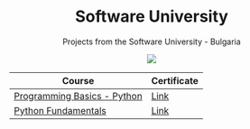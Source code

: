 
<h1 align="center">Software University</h1>

<p align="center">Projects from the Software University - Bulgaria</p>
<p align="center"><a href="http://softuni.bg/"><img src="http://unicatalog-bg.com/wp-content/uploads/2015/09/softuni-logo-e1453825464175.png" /></a></p>


| Course | Certificate |
| ------ | ----------- |
| [Programming Basics - Python](https://softuni.bg/trainings/1929/programming-basics-with-python-april-2018) | [Link](https://softuni.bg/certificates/details/66656/85537e13)|
| [Python Fundamentals](https://softuni.bg/opencourses/python-fundamentals-course) | [Link]()|
